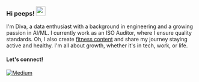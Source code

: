 ### Hi peeps! <img src="https://emojis.slackmojis.com/emojis/images/1536351075/4594/blob-wave.gif" width="25"/>

I'm Diva, a data enthusiast with a background in engineering and a growing passion in AI/ML. I currently work as an ISO Auditor, where I ensure quality standards. Oh, I also create [fitness content](https://www.tiktok.com/@divalifta/) and share my journey staying active and healthy. I'm all about growth, whether it's in tech, work, or life. 

#### Let's connect!
[<img alt="Medium" src="https://img.shields.io/badge/Medium-%23000000.svg?&style=for-the-badge&logo=Medium&logoColor=white" />]([https://medium.com/@divaac56])
